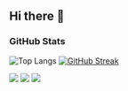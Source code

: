 ## Hi there 👋


### GitHub Stats

<!--[![Summary Card](https://github-profile-summary-cards.vercel.app/api/cards/profile-details?username=SN737&theme=default)](https://github.com/vn7n24fzkq/github-profile-summary-cards)-->  

![Top Langs](https://github-readme-stats.vercel.app/api/top-langs/?username=SN737&hide=c&theme=default)
[![GitHub Streak](https://streak-stats.demolab.com/?user=SN737)](https://git.io/streak-stats)
<!--[![GitHub Streak](https://streak-stats.demolab.com/?user=SN737&theme=dark)](https://git.io/streak-stats)-->
![](https://github-profile-summary-cards.vercel.app/api/cards/profile-details?username=SN737&theme=solarized_dark)
![](https://github-profile-summary-cards.vercel.app/api/cards/repos-per-language?username=SN737&theme=solarized_dark)
![](https://github-profile-summary-cards.vercel.app/api/cards/productive-time?username=SN737&theme=solarized_dark&utcOffset={+3})

<!--[![GitHub Streak](https://github-readme-streak-stats-re64.vercel.app?user=JenBrainnet)](https://git.io/streak-stats)-->

<!--<a href="https://git.io/streak-stats"><img src="https://github-readme-streak-stats-re64.vercel.app?user=JenBrainnet" alt="GitHub Streak" /></a>-->


<!--
**SN737/SN737** is a ✨ _special_ ✨ repository because its `README.md` (this file) appears on your GitHub profile.


Here are some ideas to get you started:

- 🔭 I’m currently working on ...
- 🌱 I’m currently learning ...
- 👯 I’m looking to collaborate on ...
- 🤔 I’m looking for help with ...
- 💬 Ask me about ...
- 📫 How to reach me: ...
- 😄 Pronouns: ...
- ⚡ Fun fact: ...
-->
